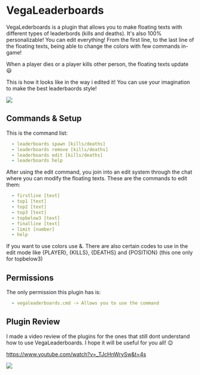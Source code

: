 # VegaLeaderboards

VegaLederboards is a plugin that allows you to make floating texts with different types of leaderbords (kills and deaths). It's also 100% personalizable! You can edit everything! From the first line, to the last line of the floating texts, being able to change the colors with few commands in-game!

When a player dies or a player kills other person, the floating texts update :smiley:

This is how it looks like in the way i edited it! You can use your imagination to make the best leaderbaords style!

<img src="https://media.discordapp.net/attachments/1087103035366449222/1087409674120335530/image0.png?width=1106&height=497">

## Commands & Setup

This is the command list:
```yaml
  - leaderboards spawn [kills/deaths]
  - leaderboards remove [kills/deaths]
  - leaderboards edit [kills/deaths]
  - leaderboards help
```

After using the edit command, you join into an edit system through the chat where you can modify the floating texts. These are the commands to edit them:
```yaml
  - firstline [text]
  - top1 [text]
  - top2 [text]
  - top3 [text]
  - topbelow3 [text]
  - finalline [text]
  - limit [number]
  - help
```
If you want to use colors use &. There are also certain codes to use in the edit mode like {PLAYER}, {KILLS}, {DEATHS} and {POSITION} (this one only for topbelow3)

## Permissions

The only permission this plugin has is:
```yaml
  - vegaleaderboards.cmd -> Allows you to use the command
```

## Plugin Review

I made a video review of the plugins for the ones that still dont understand how to use VegaLeaderboards. I hope it will be useful for you all! :wink:

https://www.youtube.com/watch?v=_TJcHnWrySw&t=4s

<img src= "https://i.ytimg.com/vi/_TJcHnWrySw/maxresdefault.jpg">
